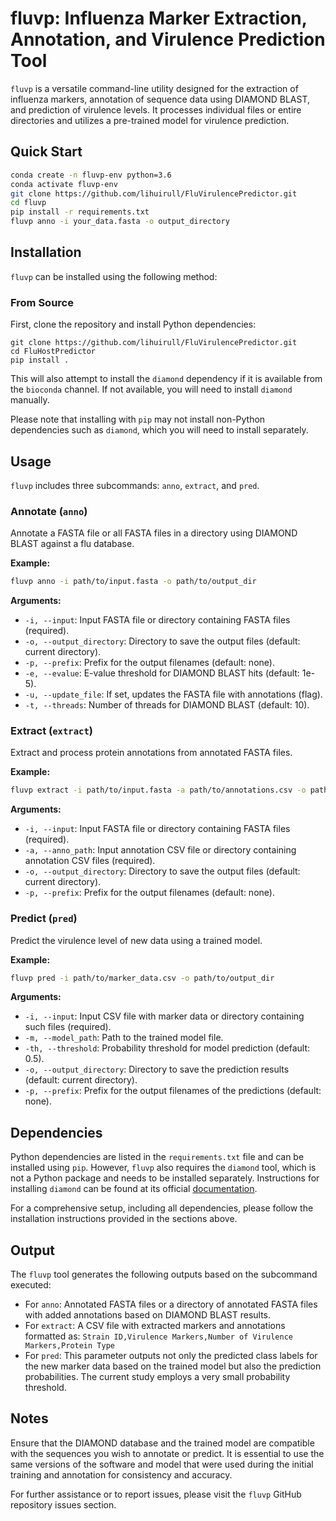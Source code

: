 # fluvp: Influenza Marker Extraction, Annotation, and Virulence Prediction Tool

`fluvp` is a versatile command-line utility designed for the extraction of influenza markers, annotation of sequence data using DIAMOND BLAST, and prediction of virulence levels. It processes individual files or entire directories and utilizes a pre-trained model for virulence prediction.

## Quick Start

```bash
conda create -n fluvp-env python=3.6
conda activate fluvp-env
git clone https://github.com/lihuirull/FluVirulencePredictor.git
cd fluvp
pip install -r requirements.txt
fluvp anno -i your_data.fasta -o output_directory
```

## Installation

`fluvp` can be installed using the following method:

### From Source

First, clone the repository and install Python dependencies:

```shell
git clone https://github.com/lihuirull/FluVirulencePredictor.git
cd FluHostPredictor
pip install .
```

This will also attempt to install the `diamond` dependency if it is available from the `bioconda` channel. If not available, you will need to install `diamond` manually.

Please note that installing with `pip` may not install non-Python dependencies such as `diamond`, which you will need to install separately.

## Usage

`fluvp` includes three subcommands: `anno`, `extract`, and `pred`.

### Annotate (`anno`)

Annotate a FASTA file or all FASTA files in a directory using DIAMOND BLAST against a flu database.

**Example:**

```bash
fluvp anno -i path/to/input.fasta -o path/to/output_dir
```

**Arguments:**

- `-i, --input`: Input FASTA file or directory containing FASTA files (required).
- `-o, --output_directory`: Directory to save the output files (default: current directory).
- `-p, --prefix`: Prefix for the output filenames (default: none).
- `-e, --evalue`: E-value threshold for DIAMOND BLAST hits (default: 1e-5).
- `-u, --update_file`: If set, updates the FASTA file with annotations (flag).
- `-t, --threads`: Number of threads for DIAMOND BLAST (default: 10).

### Extract (`extract`)

Extract and process protein annotations from annotated FASTA files.

**Example:**

```bash
fluvp extract -i path/to/input.fasta -a path/to/annotations.csv -o path/to/output_dir
```

**Arguments:**

- `-i, --input`: Input FASTA file or directory containing FASTA files (required).
- `-a, --anno_path`: Input annotation CSV file or directory containing annotation CSV files (required).
- `-o, --output_directory`: Directory to save the output files (default: current directory).
- `-p, --prefix`: Prefix for the output filenames (default: none).

### Predict (`pred`)

Predict the virulence level of new data using a trained model.

**Example:**

```bash
fluvp pred -i path/to/marker_data.csv -o path/to/output_dir
```

**Arguments:**

- `-i, --input`: Input CSV file with marker data or directory containing such files (required).
- `-m, --model_path`: Path to the trained model file.
- `-th, --threshold`: Probability threshold for model prediction (default: 0.5).
- `-o, --output_directory`: Directory to save the prediction results (default: current directory).
- `-p, --prefix`: Prefix for the output filenames of the predictions (default: none).

## Dependencies

Python dependencies are listed in the `requirements.txt` file and can be installed using `pip`. However, `fluvp` also requires the `diamond` tool, which is not a Python package and needs to be installed separately. Instructions for installing `diamond` can be found at its official [documentation](https://github.com/bbuchfink/diamond/wiki).

For a comprehensive setup, including all dependencies, please follow the installation instructions provided in the sections above.

## Output

The `fluvp` tool generates the following outputs based on the subcommand executed:

- For `anno`: Annotated FASTA files or a directory of annotated FASTA files with added annotations based on DIAMOND BLAST results.
- For `extract`: A CSV file with extracted markers and annotations formatted as: `Strain ID,Virulence Markers,Number of Virulence Markers,Protein Type`
- For `pred`: This parameter outputs not only the predicted class labels for the new marker data based on the trained model but also the prediction probabilities. The current study employs a very small probability threshold.

## Notes

Ensure that the DIAMOND database and the trained model are compatible with the sequences you wish to annotate or predict. It is essential to use the same versions of the software and model that were used during the initial training and annotation for consistency and accuracy.

For further assistance or to report issues, please visit the `fluvp` GitHub repository issues section.